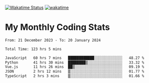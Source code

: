 [![Wakatime Status](https://github.com/noopurphalak/noopurphalak/workflows/wakatime-status-update/badge.svg)](https://github.com/noopurphalak/noopurphalak/actions/workflows/main.yml)
[![wakatime](https://wakatime.com/badge/user/80ace140-ef40-4fdd-b8ed-f3be3d2e1aea.svg)](https://wakatime.com/@80ace140-ef40-4fdd-b8ed-f3be3d2e1aea)

# My Monthly Coding Stats

<!--START_SECTION:waka-->

```txt
From: 21 December 2023 - To: 20 January 2024

Total Time: 123 hrs 5 mins

JavaScript   60 hrs 7 mins   ████████████░░░░░░░░░░░░░   48.27 %
Python       41 hrs 30 mins  ████████▒░░░░░░░░░░░░░░░░   33.32 %
Vue.js       11 hrs 26 mins  ██▒░░░░░░░░░░░░░░░░░░░░░░   09.19 %
JSON         2 hrs 12 mins   ▒░░░░░░░░░░░░░░░░░░░░░░░░   01.77 %
TypeScript   2 hrs 3 mins    ▒░░░░░░░░░░░░░░░░░░░░░░░░   01.66 %
```

<!--END_SECTION:waka-->
